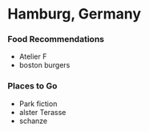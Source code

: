 # Hamburg, Germany

### Food Recommendations
- Atelier F
- boston burgers


### Places to Go
- Park fiction
- alster Terasse
- schanze
